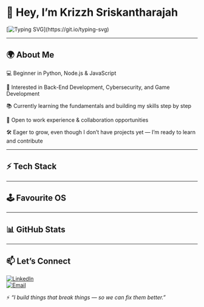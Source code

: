 # 👋 Hey, I’m Krizzh Sriskantharajah  

[![Typing SVG](https://readme-typing-svg.herokuapp.com?font=Fira+Code&pause=1000&color=00F79C&width=435&lines=Cybersecurity+%7C+Software+Dev;Always+Breaking+%26+Fixing;Work+Experience+Wanted!)](https://git.io/typing-svg)

---

## 🌍 About Me  
💻 Beginner in Python, Node.js & JavaScript

🎯 Interested in Back-End Development, Cybersecurity, and Game Development

📚 Currently learning the fundamentals and building my skills step by step

🚀 Open to work experience & collaboration opportunities

🛠 Eager to grow, even though I don’t have projects yet — I’m ready to learn and contribute

---

## ⚡ Tech Stack  

---

## 🕹️ Favourite OS 

---

## 📊 GitHub Stats  

---

## 📫 Let’s Connect  
[![LinkedIn](https://img.shields.io/badge/LinkedIn-0077B5?logo=linkedin&logoColor=white)](https://www.linkedin.com/in/krizzh-sriskantharajah-1171aa299/)  
[![Email](https://img.shields.io/badge/Email-darksea95524@gmail.com-blue?logo=gmail&logoColor=white)](mailto:darksea95524@gmail.com)  

⚡ *“I build things that break things — so we can fix them better.”*  
